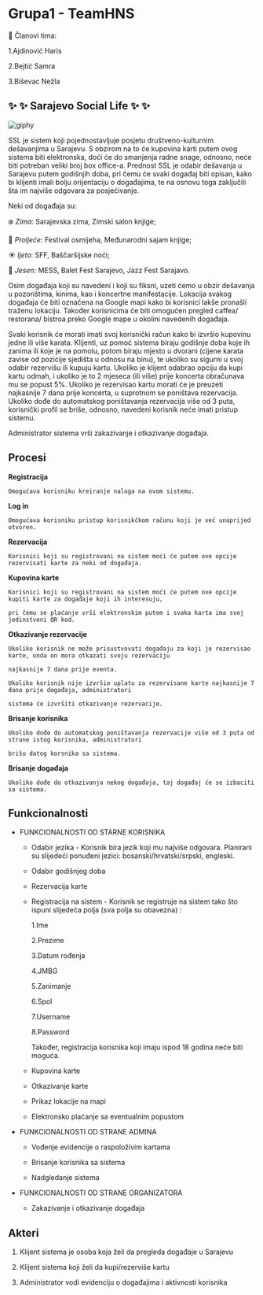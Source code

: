 # Grupa1 - TeamHNS

:busts_in_silhouette: Članovi tima:

1.Ajdinović Haris

2.Bejtić Samra

3.Biševac Nežla


## :sparkles: :sparkles: Sarajevo Social Life :sparkles: :sparkles:


![giphy](https://user-images.githubusercontent.com/37189397/37556734-4f201432-29fa-11e8-9741-1105968de6ce.gif)


SSL je sistem koji pojednostavljuje posjetu društveno-kulturnim dešavanjima u Sarajevu. S obzirom na to će kupovina karti putem ovog sistema biti elektronska, doći će do smanjenja radne snage, odnosno, neće biti potreban veliki broj box office-a. Prednost SSL je odabir dešavanja u Sarajevu putem godišnjih doba, pri čemu će svaki događaj biti opisan, kako bi klijenti imali bolju orijentaciju o događajima, te na osnovu toga zaključili šta im najviše odgovara za posjećivanje. 

Neki od događaja su: 

:snowflake: *Zima*: Sarajevska zima, Zimski salon knjige; 

:tulip: *Proljeće*: Festival osmijeha, Međunarodni sajam knjige;

:sunny: *ljeto*: SFF, Baščaršijske noći; 

:maple_leaf: *Jesen*: MESS, Balet Fest Sarajevo, Jazz Fest Sarajavo. 

Osim događaja koji su navedeni i koji su fiksni, uzeti ćemo u obzir dešavanja u pozorištima, kinima, kao i koncertne manifestacije. 
Lokacija svakog događaja će biti označena na Google mapi kako bi korisnici lakše pronašli traženu lokaciju.
Također korisnicima će biti omogućen pregled caffea/ restorana/ bistroa preko Google mape u okolini navedenih događaja.

Svaki korisnik će morati imati svoj korisnički račun kako bi izvršio kupovinu jedne ili više karata.
Klijenti, uz pomoć sistema biraju godišnje doba koje ih zanima ili koje je na pomolu, potom biraju mjesto u dvorani (cijene karata zavise od pozicije sjedišta u odnosu na binu), te ukoliko su sigurni u svoj odabir rezervišu ili kupuju kartu. Ukoliko je klijent odabrao opciju da kupi kartu odmah, i ukoliko je to 2 mjeseca (ili više) prije koncerta obračunava mu se popust 5%. Ukoliko je rezervisao kartu morati će je preuzeti najkasnije 7 dana prije koncerta, u suprotnom se poništava rezervacija. Ukoliko dođe do automatskog poništavanja rezervacija više od 3 puta, korisnički profil se briše, odnosno, navedeni korisnik neće imati pristup sistemu.

Administrator sistema vrši zakazivanje i otkazivanje događaja.

## Procesi


**Registracija**
```
Omogućava korisniku kreiranje naloga na ovom sistemu.

```

**Log in**
```
Omogućava korisniku pristup korisnikčkom računu koji je već unaprijed otvoren.
```

**Rezervacija**
```
Korisnici koji su registrovani na sistem moći će putem ove opcije rezervisati karte za neki od događaja.
```

**Kupovina karte**
```
Korisnici koji su registrovani na sistem moći će putem ove opcije kupiti karte za događaje koji ih interesuju, 

pri čemu se plaćanje vrši elektronskim putem i svaka karta ima svoj jedinstveni QR kod.
```

**Otkazivanje rezervacije**
```
Ukoliko korisnik ne može prisustvovati događaju za koji je rezervisao karte, onda on mora otkazati svoju rezervaciju 

najkasnije 7 dana prije eventa.

Ukoliko korisnik nije izvršio uplatu za rezervisane karte najkasnije 7 dana prije događaja, administratori 

sistema će izvršiti otkazivanje rezervacije.
```

**Brisanje korisnika**
```
Ukoliko dođe do automatskog poništavanja rezervacije više od 3 puta od strane istog korisnika, administratori 

brišu datog korsnika sa sistema.
```

**Brisanje događaja**
```
Ukoliko dođe do otkazivanja nekog događaja, taj događaj će se izbaciti sa sistema.
```

## Funkcionalnosti

* FUNKCIONALNOSTI OD STARNE KORISNIKA 
  * Odabir jezika - Korisnik bira jezik koji mu najviše odgovara. Planirani su slijedeći ponuđeni jezici: bosanski/hrvatski/srpski,         engleski.
  
  * Odabir godišnjeg doba

  * Rezervacija karte
  
  * Registracija na sistem - Korisnik se registruje na sistem tako što ispuni slijedeća polja (sva polja su obavezna) :

    1.Ime

    2.Prezime

    3.Datum rođenja

    4.JMBG

    5.Zanimanje

    6.Spol

    7.Username

    8.Password

    Također, registracija korisnika koji imaju ispod 18 godina neće biti moguća.

  * Kupovina karte

  * Otkazivanje karte

  * Prikaz lokacije na mapi

  * Elektronsko plaćanje sa eventualnim popustom

* FUNKCIONALNOSTI OD STRANE ADMINA
  * Vođenje evidencije o raspoloživim kartama

  * Brisanje korisnika sa sistema
  
  * Nadgledanje sistema
  
* FUNKCIONALNOSTI OD STRANE ORGANIZATORA
  * Zakazivanje i otkazivanje događaja
 

## Akteri

1. Klijent sistema je osoba koja želi da pregleda događaje u Sarajevu

2. Klijent sistema koji želi da kupi/rezerviše kartu

3. Administrator vodi evidenciju o događajima i aktivnosti korisnika


